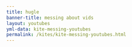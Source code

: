 ```yaml
---
title: hugle
banner-title: messing about vids 
layout: youtubes 
yml-data: kite-messing-youtubes
permalink: /kites/kite-messing-youtubes.html 
---
```


